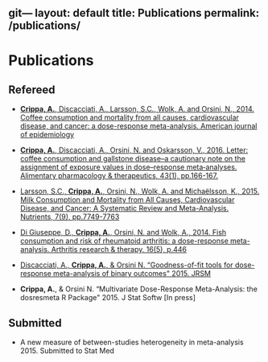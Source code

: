  git—
layout: default
title: Publications
permalink: /publications/
---

Publications
========

## Refereed

* [**Crippa, A.**, Discacciati, A., Larsson, S.C., Wolk, A. and Orsini, N., 2014. Coffee consumption and mortality from all causes, cardiovascular disease, and cancer: a dose-response meta-analysis. American journal of epidemiology](http://www.ncbi.nlm.nih.gov/pubmed/25156996)

* [**Crippa, A.**, Discacciati, A., Orsini, N. and Oskarsson, V., 2016. Letter: coffee consumption and gallstone disease–a cautionary note on the assignment of exposure values in dose–response meta‐analyses. Alimentary pharmacology & therapeutics, 43(1), pp.166-167.](http://onlinelibrary.wiley.com/doi/10.1111/apt.13428/epdf)

* [Larsson, S.C., **Crippa, A.**, Orsini, N., Wolk, A. and Michaëlsson, K., 2015. Milk Consumption and Mortality from All Causes, Cardiovascular Disease, and Cancer: A Systematic Review and Meta-Analysis. Nutrients, 7(9), pp.7749-7763
](http://www.ncbi.nlm.nih.gov/pubmed/?term=Milk+Consumption+and+Mortality+from+All+Causes%2C+Cardiovascular+Disease%2C+and+Cancer%3A+A+Systematic+Review+and+Meta-Analysis)

* [Di Giuseppe, D., **Crippa, A.**, Orsini, N. and Wolk, A., 2014. Fish consumption and risk of rheumatoid arthritis: a dose-response meta-analysis. Arthritis research & therapy, 16(5), p.446](http://www.ncbi.nlm.nih.gov/pubmed/25267142)

* [Discacciati, A., **Crippa, A.**, & Orsini N.  “Goodness-of-fit tools for dose-response meta-analysis of binary outcomes" 2015. JRSM](http://onlinelibrary.wiley.com/doi/10.1002/jrsm.1194/epdf)

* **Crippa, A.**, & Orsini N.  “Multivariate Dose-Response Meta-Analysis: the dosresmeta R Package" 2015. J Stat Softw [In press]



## Submitted

* A new measure of between-studies heterogeneity in meta-analysis 2015. Submitted to Stat Med